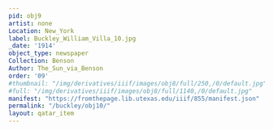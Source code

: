 ```yaml
---
pid: obj9
artist: none
Location: New_York
label: Buckley_William_Villa_10.jpg
_date: '1914'
object_type: newspaper
Collection: Benson
Author: The_Sun_via_Benson
order: '09'
#thumbnail: "/img/derivatives/iiif/images/obj8/full/250,/0/default.jpg"
#full: "/img/derivatives/iiif/images/obj8/full/1140,/0/default.jpg"
manifest: "https://fromthepage.lib.utexas.edu/iiif/855/manifest.json"
permalink: "/buckley/obj10/"
layout: qatar_item
---
```

